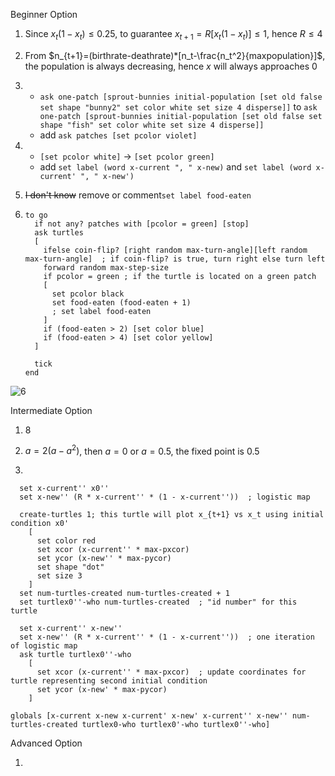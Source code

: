 Beginner Option

1.  Since $x_t(1-x_t) \leq 0.25$, to guarantee $x_{t+1}=R[x_t(1-x_t)] \leq 1$, hence $R \leq 4$
   
2.  From $n_{t+1}=(birthrate-deathrate)*[n_t-\frac{n_t^2}{maxpopulation}]$, the population is always decreasing, hence $x$ will always approaches $0$
   
3. + `ask one-patch [sprout-bunnies initial-population [set old false set shape "bunny2" set color white set size 4 disperse]]` to `ask one-patch [sprout-bunnies initial-population [set old false set shape "fish" set color white set size 4 disperse]]`
   + add `ask patches [set pcolor violet]`
   
4. + `[set pcolor white]` -> `[set pcolor green]`
   + add `set label (word x-current ", " x-new)` and `set label (word x-current' ", " x-new')`

5. ~~I don't know~~  remove or comment`set label food-eaten`

6. ```netlogo
   to go
     if not any? patches with [pcolor = green] [stop]
     ask turtles
     [
       ifelse coin-flip? [right random max-turn-angle][left random max-turn-angle]  ; if coin-flip? is true, turn right else turn left
       forward random max-step-size
       if pcolor = green ; if the turtle is located on a green patch
       [
         set pcolor black
         set food-eaten (food-eaten + 1)
         ; set label food-eaten
       ]
       if (food-eaten > 2) [set color blue]
       if (food-eaten > 4) [set color yellow]
     ]
   
     tick
   end
   ```

![6](./6.gif)



Intermediate Option

1. 8
2. $a=2(a-a^2)$, then $a=0$ or $a=0.5$, the fixed point is 0.5

3. 

```netlogo
  set x-current'' x0''
  set x-new'' (R * x-current'' * (1 - x-current''))  ; logistic map

  create-turtles 1; this turtle will plot x_{t+1} vs x_t using initial condition x0'
    [
      set color red
      set xcor (x-current'' * max-pxcor)
      set ycor (x-new'' * max-pycor)
      set shape "dot"
      set size 3
    ]
  set num-turtles-created num-turtles-created + 1
  set turtlex0''-who num-turtles-created  ; "id number" for this turtle
```



```netlogo
  set x-current'' x-new''
  set x-new'' (R * x-current'' * (1 - x-current''))  ; one iteration of logistic map
  ask turtle turtlex0''-who
    [
      set xcor (x-current'' * max-pxcor)  ; update coordinates for turtle representing second initial condition
      set ycor (x-new' * max-pycor)
    ]
```



```netlogo
globals [x-current x-new x-current' x-new' x-current'' x-new'' num-turtles-created turtlex0-who turtlex0'-who turtlex0''-who]
```



Advanced Option

1. 
